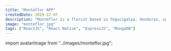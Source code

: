 ```yaml
---
title: "Monteflor APP"
createdDate: 2019-12-07
description: "Monteflor is a florist based in Tegucigalpa, Honduras, specializing in the creation of floral arrangements and their prompt delivery within the city's metropolitan area. Currently, I am closely collaborating with Monteflor in the development of its application for purchasing and delivering floral arrangements, as well as in the development and maintenance of the administrative panel and server."
image: "monteflor.jpg"
tags: ["ReactJS", "React Native", "ExpressJS", "MongoDB"]
---
```


import avatarImage from "../images/monteflor.jpg";
